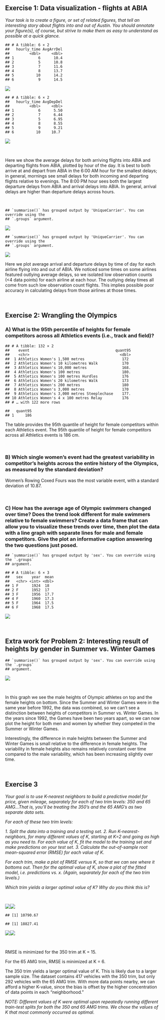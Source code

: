 ## Exercise 1: Data visualization - flights at ABIA

*Your task is to create a figure, or set of related figures, that tell
an interesting story about flights into and out of Austin. You should
annotate your figure(s), of course, but strive to make them as easy to
understand as possible at a quick glance.*

    ## # A tibble: 6 × 2
    ##   hourly_time AvgArrDel
    ##         <dbl>     <dbl>
    ## 1           6      10.4
    ## 2           5      10.8
    ## 3           7      11.6
    ## 4           8      13.7
    ## 5          10      14.2
    ## 6           9      14.5

![](Exercise-1_files/figure-markdown_strict/1.1-1.png)

    ## # A tibble: 6 × 2
    ##   hourly_time AvgDepDel
    ##         <dbl>     <dbl>
    ## 1           6      5.50
    ## 2           7      6.44
    ## 3           5      6.95
    ## 4           8      8.55
    ## 5           9      9.21
    ## 6          10     10.7

![](Exercise-1_files/figure-markdown_strict/1.1-2.png)

 

Here we show the average delays for both arriving flights into ABIA and
departing flights from ABIA, plotted by hour of the day. It is best to
both arrive at and depart from ABIA in the 6:00 AM hour for the smallest
delays; in general, mornings see small delays for both incoming and
departing flights relative to evenings. The 8:00 PM hour sees both the
largest departure delays from ABIA and arrival delays into ABIA. In
general, arrival delays are higher than departure delays across hours.

 

    ## `summarise()` has grouped output by 'UniqueCarrier'. You can override using the
    ## `.groups` argument.

![](Exercise-1_files/figure-markdown_strict/1.2-1.png)

    ## `summarise()` has grouped output by 'UniqueCarrier'. You can override using the
    ## `.groups` argument.

![](Exercise-1_files/figure-markdown_strict/1.2-2.png)

Here we plot average arrival and departure delays by time of day for
each airline flying into and out of ABIA. We noticed some times on some
airlines featured outlying average delays, so we isolated low
observation counts (&lt;4 data points) for each airline at each hour.
The outlying delay times all come from such low observation count
flights. This implies possible poor accuracy in calculating delays from
those airlines at those times.

 

## Exercise 2: Wrangling the Olympics

### A) What is the 95th percentile of heights for female competitors across all Athletics events (i.e., track and field)?

    ## # A tibble: 132 × 2
    ##    event                                       quant95
    ##    <chr>                                         <dbl>
    ##  1 Athletics Women's 1,500 metres                 172 
    ##  2 Athletics Women's 10 kilometres Walk           170 
    ##  3 Athletics Women's 10,000 metres                168.
    ##  4 Athletics Women's 100 metres                   180.
    ##  5 Athletics Women's 100 metres Hurdles           176 
    ##  6 Athletics Women's 20 kilometres Walk           173 
    ##  7 Athletics Women's 200 metres                   180 
    ##  8 Athletics Women's 3,000 metres                 170 
    ##  9 Athletics Women's 3,000 metres Steeplechase    177.
    ## 10 Athletics Women's 4 x 100 metres Relay         176 
    ## # … with 122 more rows

    ##   quant95
    ## 1     186

The table provides the 95th quantile of height for female competitors
within each Athletics event. The 95th quantile of height for female
competitors across all Athletics events is 186 cm.

 

### B) Which single women’s event had the greatest variability in competitor’s heights across the entire history of the Olympics, as measured by the standard deviation?

Women’s Rowing Coxed Fours was the most variable event, with a standard
deviation of 10.87.

 

### C) How has the average age of Olympic swimmers changed over time? Does the trend look different for male swimmers relative to female swimmers? Create a data frame that can allow you to visualize these trends over time, then plot the data with a line graph with separate lines for male and female competitors. Give the plot an informative caption answering the two questions just posed.

    ## `summarise()` has grouped output by 'sex'. You can override using the `.groups`
    ## argument.

    ## # A tibble: 6 × 3
    ##   sex    year  mean
    ##   <chr> <int> <dbl>
    ## 1 F      1924  18  
    ## 2 F      1952  17  
    ## 3 F      1956  17.7
    ## 4 F      1960  17.3
    ## 5 F      1964  17.5
    ## 6 F      1968  17.5

![](Exercise-1_files/figure-markdown_strict/2c-1.png)

 

## Extra work for Problem 2: Interesting result of heights by gender in Summer vs. Winter Games

    ## `summarise()` has grouped output by 'sex'. You can override using the `.groups`
    ## argument.

![](Exercise-1_files/figure-markdown_strict/2.extra-1.png)

 

In this graph we see the male heights of Olympic athletes on top and the
female heights on bottom. Since the Summer and Winter Games were in the
same year before 1992, the data was combined, so we can’t see a
distinction between heights of competitors in Summer vs. Winter Games.
In the years since 1992, the Games have been two years apart, so we can
now plot the height for both men and women by whether they competed in
the Summer or Winter Games.

Interestingly, the difference in male heights between the Summer and
Winter Games is small relative to the difference in female heights. The
variability in female heights also remains relatively constant over time
compared to the male variability, which has been increasing slightly
over time.

 

## Exercise 3

*Your goal is to use K-nearest neighbors to build a predictive model for
price, given mileage, separately for each of two trim levels: 350 and 65
AMG…That is, you’ll be treating the 350’s and the 65 AMG’s as two
separate data sets.*

*For each of these two trim levels:*

*1. Split the data into a training and a testing set.* *2. Run
K-nearest-neighbors, for many different values of K, starting at K=2 and
going as high as you need to. For each value of K, fit the model to the
training set and make predictions on your test set.* *3. Calculate the
out-of-sample root mean-squared error (RMSE) for each value of K.*

*For each trim, make a plot of RMSE versus K, so that we can see where
it bottoms out. Then for the optimal value of K, show a plot of the
fitted model, i.e. predictions vs. x. (Again, separately for each of the
two trim levels.)*

*Which trim yields a larger optimal value of K? Why do you think this
is?*

 

![](Exercise-1_files/figure-markdown_strict/3.1-1.png)![](Exercise-1_files/figure-markdown_strict/3.1-2.png)

    ## [1] 10790.67

    ## [1] 18827.41

![](Exercise-1_files/figure-markdown_strict/3.2-1.png)![](Exercise-1_files/figure-markdown_strict/3.2-2.png)

 

RMSE is minimized for the 350 trim at K = 15.

For the 65 AMG trim, RMSE is minimized at K = 6.

The 350 trim yields a larger optimal value of K. This is likely due to a
larger sample size. The dataset contains 417 vehicles with the 350 trim,
but only 292 vehicles with the 65 AMG trim. With more data points
nearby, we can afford a higher K-value, since the bias is offset by the
higher concentration of data points in each “neighborhood.”

*NOTE: Different values of K were optimal upon repeatedly running
different train-test splits for both the 350 and 65 AMG trims. We chose
the values of K that most commonly occurred as optimal.*

